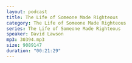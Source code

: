 ```yaml
---
layout: podcast
title: The Life of Someone Made Righteous
category: The Life of Someone Made Righteous
series: The Life of Someone Made Righteous
speaker: David Lawson
mp3: 30394.mp3
size: 9089147
duration: "00:21:29"
---
```


